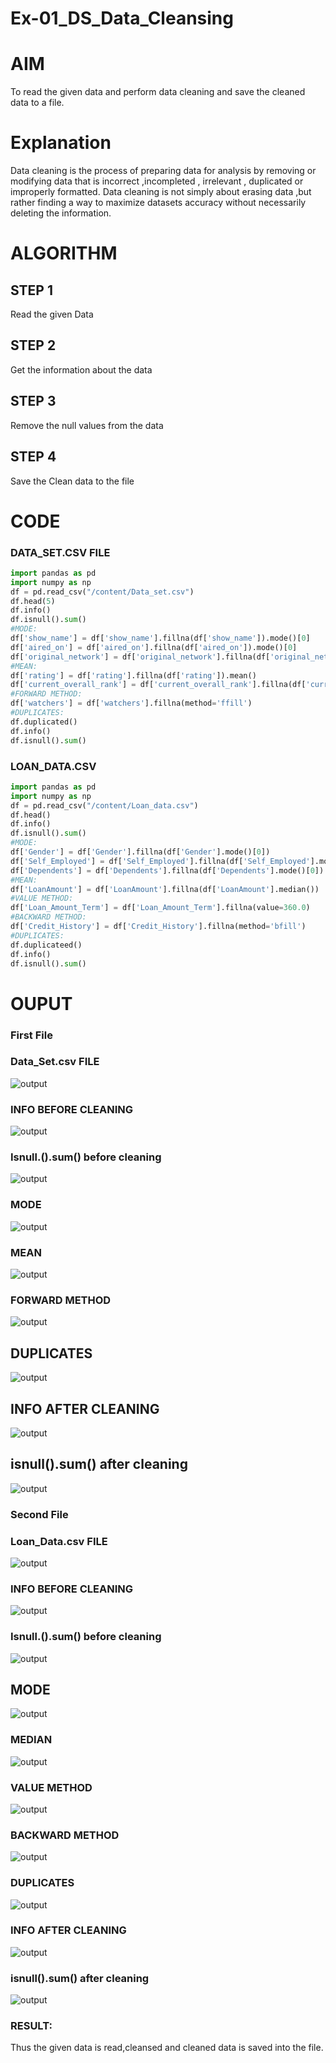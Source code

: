 # Ex-01_DS_Data_Cleansing

# AIM

To read the given data and perform data cleaning and save the cleaned data to a file.

# Explanation

Data cleaning is the process of preparing data for analysis by removing or modifying data that is incorrect ,incompleted , irrelevant , duplicated or improperly formatted. Data cleaning is not simply about erasing data ,but rather finding a way to maximize datasets accuracy without necessarily deleting the information.

# ALGORITHM

## STEP 1

Read the given Data

## STEP 2

Get the information about the data

## STEP 3

Remove the null values from the data

## STEP 4

Save the Clean data to the file

# CODE

### DATA_SET.CSV FILE

```python
import pandas as pd
import numpy as np
df = pd.read_csv("/content/Data_set.csv")
df.head(5)
df.info()
df.isnull().sum()
#MODE:
df['show_name'] = df['show_name'].fillna(df['show_name']).mode()[0]
df['aired_on'] = df['aired_on'].fillna(df['aired_on']).mode()[0]
df['original_network'] = df['original_network'].fillna(df['original_network']).mode()[0]
#MEAN:
df['rating'] = df['rating'].fillna(df['rating']).mean()
df['current_overall_rank'] = df['current_overall_rank'].fillna(df['current_overall_rank']).mean()
#FORWARD METHOD:
df['watchers'] = df['watchers'].fillna(method='ffill')
#DUPLICATES:
df.duplicated()
df.info()
df.isnull().sum()
```

### LOAN_DATA.CSV

```python
import pandas as pd
import numpy as np
df = pd.read_csv("/content/Loan_data.csv")
df.head()
df.info()
df.isnull().sum()
#MODE:
df['Gender'] = df['Gender'].fillna(df['Gender'].mode()[0])
df['Self_Employed'] = df['Self_Employed'].fillna(df['Self_Employed'].mode()[0])
df['Dependents'] = df['Dependents'].fillna(df['Dependents'].mode()[0])
#MEAN:
df['LoanAmount'] = df['LoanAmount'].fillna(df['LoanAmount'].median())
#VALUE METHOD:
df['Loan_Amount_Term'] = df['Loan_Amount_Term'].fillna(value=360.0)
#BACKWARD METHOD:
df['Credit_History'] = df['Credit_History'].fillna(method='bfill')
#DUPLICATES:
df.duplicateed()
df.info()
df.isnull().sum()
```

# OUPUT

### First File

### Data_Set.csv FILE

![output](/1.png)

### INFO BEFORE CLEANING

![output](/2.png)

### Isnull.().sum() before cleaning

![output](/3.png)

### MODE

![output](/4.png)

### MEAN

![output](/5.png)

### FORWARD METHOD

![output](/6.png)

## DUPLICATES

![output](/7.png)

## INFO AFTER CLEANING

![output](/8.png)

## isnull().sum() after cleaning

![output](/9.png)

### Second File

### Loan_Data.csv FILE

![output](/a.png)

### INFO BEFORE CLEANING

![output](/b.png)

### Isnull.().sum() before cleaning

![output](/c.png)

## MODE

![output](/d.png)

### MEDIAN

![output](/e.png)

### VALUE METHOD

![output](/f.png)

### BACKWARD METHOD

![output](/g.png)

### DUPLICATES

![output](/h.png)

### INFO AFTER CLEANING

![output](/i.png)

### isnull().sum() after cleaning

![output](/j.png)

### RESULT:
Thus the given data is read,cleansed and cleaned data is saved into the file.
